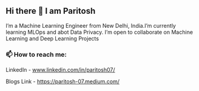 ## Hi there 👋 I am Paritosh

 I’m a Machine Learning Engineer from New Delhi, India.I’m currently learning MLOps and abot Data Privacy. I’m open to collaborate on Machine Learning and Deep Learning Projects
 
### 📫 How to reach me: 
LinkedIn - www.linkedin.com/in/paritosh07/ 

Blogs Link -  https://paritosh-07.medium.com/
<!--
**paritoshMahto07/paritoshMahto07** is a ✨ _special_ ✨ repository because its `README.md` (this file) appears on your GitHub profile.

Here are some ideas to get you started:

-->
